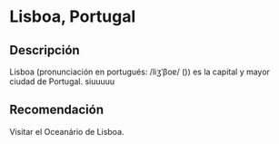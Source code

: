 # Lisboa, Portugal

## Descripción
Lisboa (pronunciación en portugués: /liʒˈβoɐ/ ()) es la capital​ y mayor ciudad de Portugal. siuuuuu

## Recomendación
Visitar el Oceanário de Lisboa.